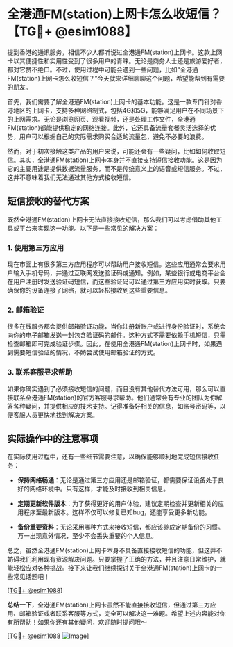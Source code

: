 # 全港通FM(station)上网卡怎么收短信？【TG💪+ @esim1088】

提到香港的通讯服务，相信不少人都听说过全港通FM(station)上网卡。这款上网卡以其便捷性和实用性受到了很多用户的青睐。无论是商务人士还是旅游爱好者，都对它赞不绝口。不过，使用过程中可能会遇到一些问题，比如“全港通FM(station)上网卡怎么收短信？”今天就来详细聊聊这个问题，希望能帮到有需要的朋友。

首先，我们需要了解全港通FM(station)上网卡的基本功能。这是一款专门针对香港地区的上网卡，支持多种网络制式，包括4G和5G，能够满足用户在不同场景下的上网需求。无论是浏览网页、观看视频，还是处理工作文件，全港通FM(station)都能提供稳定的网络连接。此外，它还具备流量套餐灵活选择的优势，用户可以根据自己的实际需求购买合适的流量包，避免不必要的浪费。

然而，对于初次接触这类产品的用户来说，可能还会有一些疑问，比如如何收取短信。其实，全港通FM(station)上网卡本身并不直接支持短信接收功能。这是因为它的主要用途是提供数据流量服务，而不是传统意义上的语音或短信服务。不过，这并不意味着我们无法通过其他方式接收短信。

## 短信接收的替代方案

既然全港通FM(station)上网卡无法直接接收短信，那么我们可以考虑借助其他工具或平台来实现这一功能。以下是一些常见的解决方案：

### 1. 使用第三方应用

现在市面上有很多第三方应用程序可以帮助用户接收短信。这些应用通常会要求用户输入手机号码，并通过互联网发送验证码或通知。例如，某些银行或电商平台会在用户注册时发送验证码短信，而这些验证码可以通过第三方应用实时获取。只要确保你的设备连接了网络，就可以轻松接收到这些重要信息。

### 2. 邮箱验证

很多在线服务都会提供邮箱验证功能，当你注册新账户或进行身份验证时，系统会向你的电子邮箱发送一封包含验证码的邮件。这种方式不需要依赖手机短信，只需检查邮箱即可完成验证步骤。因此，在使用全港通FM(station)上网卡时，如果遇到需要短信验证的情况，不妨尝试使用邮箱验证的方式。

### 3. 联系客服寻求帮助

如果你确实遇到了必须接收短信的问题，而且没有其他替代方法可用，那么可以直接联系全港通FM(station)的官方客服寻求帮助。他们通常会有专业的团队为你解答各种疑问，并提供相应的技术支持。记得准备好相关的信息，如账号密码等，以便客服人员更快地找到解决方案。

## 实际操作中的注意事项

在实际使用过程中，还有一些细节需要注意，以确保能够顺利地完成短信接收任务：

- **保持网络畅通**：无论是通过第三方应用还是邮箱验证，都需要保证设备处于良好的网络环境中。只有这样，才能及时接收到相关信息。
  
- **定期更新软件版本**：为了获得更好的用户体验，建议定期检查并更新相关的应用程序至最新版本。这样不仅可以修复已知bug，还能享受更多新功能。

- **备份重要资料**：无论采用哪种方式来接收短信，都应该养成定期备份的习惯。万一出现意外情况，至少不会丢失重要的个人信息。

总之，虽然全港通FM(station)上网卡本身不具备直接接收短信的功能，但这并不妨碍我们利用现有资源解决问题。只要掌握了正确的方法，并且注意日常维护，就能轻松应对各种挑战。接下来让我们继续探讨关于全港通FM(station)上网卡的一些常见话题吧！

[[TG💪+ @esim1088](https://t.me/s/esim1088)]

**总结一下**，全港通FM(station)上网卡虽然不能直接接收短信，但通过第三方应用、邮箱验证或者联系客服等方式，完全可以解决这一难题。希望上述内容能对你有所帮助！如果你还有其他疑问，欢迎随时提问哦～

[[TG💪+ @esim1088](https://t.me/s/esim1088) ![Image](https://i.postimg.cc/4NQfJmqS/Snipaste-2025-05-13-00-14-12.png)]